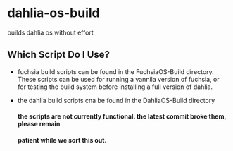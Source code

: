 # dahlia-os-build
builds dahlia os without effort

## Which Script Do I Use?

- fuchsia build scripts can be found in the FuchsiaOS-Build directory.
   These scripts can be used for running a vannila version of fuchsia, or for testing the build
   system before installing a full version of dahlia.

- the dahlia build scripts cna be found in the DahliaOS-Build directory
   #### the scripts are not currently functional. the latest commit broke them, please remain
   #### patient while we sort this out.
